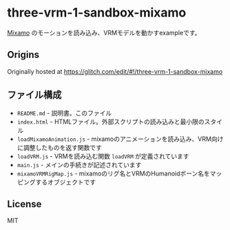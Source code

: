 # three-vrm-1-sandbox-mixamo

[Mixamo](https://www.mixamo.com/) のモーションを読み込み、VRMモデルを動かすexampleです。

## Origins

Originally hosted at https://glitch.com/edit/#!/three-vrm-1-sandbox-mixamo

## ファイル構成

- `README.md` - 説明書。このファイル
- `index.html` - HTMLファイル。外部スクリプトの読み込みと最小限のスタイル
- `loadMixamoAnimation.js` - mixamoのアニメーションを読み込み、VRM向けに調整したものを返す関数です
- `loadVRM.js` - VRMを読み込む関数 `loadVRM` が定義されています
- `main.js` - メインの手続きが記述されています
- `mixamoVRMRigMap.js` - mixamoのリグ名とVRMのHumanoidボーン名をマッピングするオブジェクトです

## License

MIT
